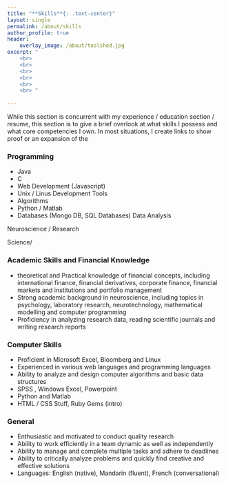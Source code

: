 ```yaml
---
title: "**Skills**{: .text-center}"
layout: single
permalink: /about/skills
author_profile: true
header:
    overlay_image: /about/toolshed.jpg
excerpt: "
    <br>
    <br>
    <br>
    <br>
    <br>
    <br> "
    
---
```


While this section is concurrent with my experience / education section / resume, this section is to give a brief overlook at what skills I possess and what core competencies I own. In most situations, I create links to show proof or an expansion of the 

### Programming 
  - Java
  - C 
  - Web Development (Javascript)
  - Unix / Linus Development Tools 
  - Algorithms 
  - Python / Matlab 
  - Databases (Mongo DB, SQL Databases)
Data Analysis 

Neuroscience / Research 

Science/ 

### Academic Skills and Financial Knowledge
  - theoretical and Practical knowledge of financial concepts, including international finance, financial derivatives, corporate finance, financial markets and institutions and portfolio management 
  - Strong academic background in neuroscience, including topics in psychology, laboratory research, neurotechnology, mathematical modelling and computer programming 
  - Proficiency in analyzing research data, reading scientific journals and writing research reports

### Computer Skills 
  - Proficient in Microsoft Excel, Bloomberg and Linux
  - Experienced in various web languages and programming languages 
  - Ability to analyze and design computer algorithms and basic data structures 
  - SPSS , Windows Excel, Powerpoint 
  - Python and Matlab 
  - HTML / CSS Stuff, Ruby Gems (intro)

### General
  - Enthusiastic and motivated to conduct quality research
  - Ability to work efficiently in a team dynamic as well as independently
  - Ability to manage and complete multiple tasks and adhere to deadlines 
  - Ability to critically analyze problems and quickly find creative and effective solutions
  - Languages: English (native), Mandarin (fluent), French (conversational)
